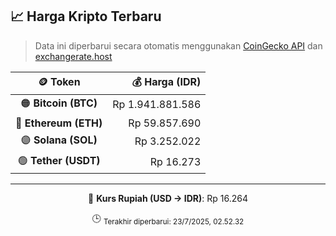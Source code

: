 

<!-- HARGA_KRIPTO -->
## 📈 Harga Kripto Terbaru

> Data ini diperbarui secara otomatis menggunakan [CoinGecko API](https://www.coingecko.com/) dan [exchangerate.host](https://exchangerate.host/)

<div align="center">

| 🪙 Token | 💰 Harga (IDR) |
|:------:|---------------:|
| 🟠 **Bitcoin (BTC)**   | Rp 1.941.881.586 |
| 🔵 **Ethereum (ETH)**  | Rp 59.857.690 |
| 🟣 **Solana (SOL)**    | Rp 3.252.022 |
| 🟢 **Tether (USDT)**   | Rp 16.273 |

---

💱 **Kurs Rupiah (USD → IDR)**: Rp 16.264

🕒 <sub>Terakhir diperbarui: 23/7/2025, 02.52.32</sub>

</div>
<!-- /HARGA_KRIPTO -->